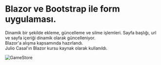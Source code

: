 # Blazor ve Bootstrap ile form uygulaması.

Dinamik bir şekilde ekleme, güncelleme ve silme işlemleri. Sayfa başlığı, url ve sayfa içeriği dinamik olarak güncelleniyor.  
Blazor'a alışma kapsamında hazırlandı.    
Julio Casal'ın Blazor kursu kaynak olarak kullanıldı.

![GameStore](https://github.com/burhan-xD/GameStore-BlazorFormTutorial/assets/145015802/647ec96d-bf93-4bb7-9385-d455ee29d127)
